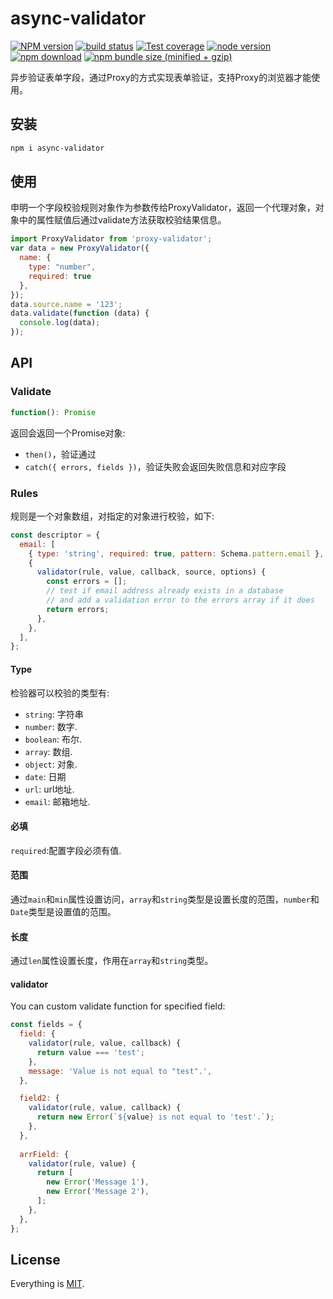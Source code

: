 # async-validator

[![NPM version][npm-image]][npm-url]
[![build status][travis-image]][travis-url]
[![Test coverage][coveralls-image]][coveralls-url]
[![node version][node-image]][node-url]
[![npm download][download-image]][download-url]
[![npm bundle size (minified + gzip)][bundlesize-image]][BUNDLESIZE-URL]

[npm-image]: https://img.shields.io/npm/v/async-validator.svg?style=flat-square
[npm-url]: https://npmjs.org/package/async-validator
[travis-image]:https://app.travis-ci.com/yiminghe/async-validator.svg?branch=master
[travis-url]: https://app.travis-ci.com/github/yiminghe/async-validator
[coveralls-image]: https://img.shields.io/coveralls/yiminghe/async-validator.svg?style=flat-square
[coveralls-url]: https://coveralls.io/r/yiminghe/async-validator?branch=master
[node-image]: https://img.shields.io/badge/node.js-%3E=4.0.0-green.svg?style=flat-square
[node-url]: https://nodejs.org/download/
[download-image]: https://img.shields.io/npm/dm/async-validator.svg?style=flat-square
[download-url]: https://npmjs.org/package/async-validator
[bundlesize-image]: https://img.shields.io/bundlephobia/minzip/async-validator.svg?label=gzip%20size
[bundlesize-url]: https://bundlephobia.com/result?p=async-validator

异步验证表单字段，通过Proxy的方式实现表单验证，支持Proxy的浏览器才能使用。

## 安装

```bash
npm i async-validator
```

## 使用

申明一个字段校验规则对象作为参数传给ProxyValidator，返回一个代理对象，对象中的属性赋值后通过validate方法获取校验结果信息。

```js
import ProxyValidator from 'proxy-validator';
var data = new ProxyValidator({
  name: {
    type: "number",
    required: true
  },
});
data.source.name = '123';
data.validate(function (data) {
  console.log(data);
});
```

## API

### Validate

```js
function(): Promise
```

返回会返回一个Promise对象:
* `then()`，验证通过
* `catch({ errors, fields })`，验证失败会返回失败信息和对应字段

### Rules

规则是一个对象数组，对指定的对象进行校验，如下:

```js
const descriptor = {
  email: [
    { type: 'string', required: true, pattern: Schema.pattern.email },
    { 
      validator(rule, value, callback, source, options) {
        const errors = [];
        // test if email address already exists in a database
        // and add a validation error to the errors array if it does
        return errors;
      },
    },
  ],
};
```

#### Type

检验器可以校验的类型有:

* `string`: 字符串
* `number`: 数字.
* `boolean`: 布尔.
* `array`: 数组.
* `object`: 对象.
* `date`: 日期
* `url`: url地址.
* `email`: 邮箱地址.

#### 必填

`required`:配置字段必须有值.

#### 范围

通过`main`和`min`属性设置访问，`array`和`string`类型是设置长度的范围，`number`和`Date`类型是设置值的范围。

#### 长度

通过`len`属性设置长度，作用在`array`和`string`类型。

#### validator

You can custom validate function for specified field:

```js
const fields = {
  field: {
    validator(rule, value, callback) {
      return value === 'test';
    },
    message: 'Value is not equal to "test".',
  },

  field2: {
    validator(rule, value, callback) {
      return new Error(`${value} is not equal to 'test'.`);
    },
  },
 
  arrField: {
    validator(rule, value) {
      return [
        new Error('Message 1'),
        new Error('Message 2'),
      ];
    },
  },
};
```

## License

Everything is [MIT](https://en.wikipedia.org/wiki/MIT_License).
